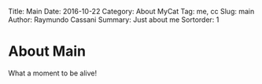 Title: Main
Date: 2016-10-22
Category: About MyCat
Tag: me, cc
Slug: main
Author: Raymundo Cassani
Summary: Just about me
Sortorder: 1
# About Main

What a moment to be alive!